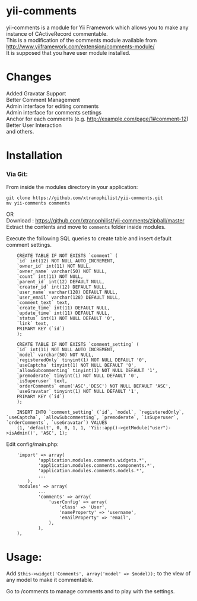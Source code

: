 # yii-comments

yii-comments is a module for Yii Framework which allows you to make any instance of CActiveRecord commentable.  
This is a modification of the comments module available from <http://www.yiiframework.com/extension/comments-module/>  
It is supposed that you have user module installed.

# Changes

Added Gravatar Support  
Better Comment Management  
Admin interface for editing comments  
Admin interface for comments settings  
Anchor for each comments (e.g. http://example.com/page/1#comment-12)  
Better User Interaction  
and others.

# Installation

### Via Git:

From inside the modules directory in your application:

    git clone https://github.com/xtranophilist/yii-comments.git
    mv yii-comments comments
    

OR  
Download : <https://github.com/xtranophilist/yii-comments/zipball/master>  
Extract the contents and move to `comments` folder inside modules.

Execute the following SQL queries to create table and insert default comment settings.

        CREATE TABLE IF NOT EXISTS `comment` (
        `id` int(12) NOT NULL AUTO_INCREMENT,
        `owner_id` int(11) NOT NULL,
        `owner_name` varchar(50) NOT NULL,
        `count` int(11) NOT NULL,
        `parent_id` int(12) DEFAULT NULL,
        `creator_id` int(12) DEFAULT NULL,
        `user_name` varchar(128) DEFAULT NULL,
        `user_email` varchar(128) DEFAULT NULL,
        `comment_text` text,
        `create_time` int(11) DEFAULT NULL,
        `update_time` int(11) DEFAULT NULL,
        `status` int(1) NOT NULL DEFAULT '0',
        `link` text,
        PRIMARY KEY (`id`)
        );
    
        CREATE TABLE IF NOT EXISTS `comment_setting` (
        `id` int(11) NOT NULL AUTO_INCREMENT,
        `model` varchar(50) NOT NULL,
        `registeredOnly` tinyint(1) NOT NULL DEFAULT '0',
        `useCaptcha` tinyint(1) NOT NULL DEFAULT '0',
        `allowSubcommenting` tinyint(1) NOT NULL DEFAULT '1',
        `premoderate` tinyint(1) NOT NULL DEFAULT '0',
        `isSuperuser` text,
        `orderComments` enum('ASC','DESC') NOT NULL DEFAULT 'ASC',
        `useGravatar` tinyint(1) NOT NULL DEFAULT '1',
        PRIMARY KEY (`id`)
        );
    
        INSERT INTO `comment_setting` (`id`, `model`, `registeredOnly`, `useCaptcha`, `allowSubcommenting`, `premoderate`, `isSuperuser`, `orderComments`, `useGravatar`) VALUES
        (1, 'default', 0, 0, 1, 1, 'Yii::app()->getModule("user")->isAdmin()', 'ASC', 1);
    

Edit config/main.php:

        'import' => array(
                'application.modules.comments.widgets.*',
                'application.modules.comments.components.*',
                'application.modules.comments.models.*',
                ...
            ),
        'modules' => array(
                ...
                'comments' => array(
                    'userConfig' => array(
                        'class' => 'User',
                        'nameProperty' => 'username',
                        'emailProperty' => 'email',
                    ),
                ),
        ),
    

# Usage:

Add `$this->widget('Comments', array('model' => $model));` to the view of any model to make it commentable.

Go to /comments to manage comments and to play with the settings.